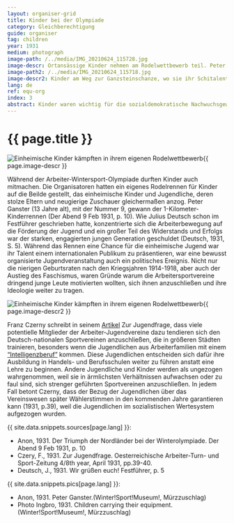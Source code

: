 ```yaml
---
layout: organiser-grid
title: Kinder bei der Olympiade
category: Gleichberechtigung
guide: organiser
tag: children
year: 1931
medium: photograph
image-path: /../media/IMG_20210624_115728.jpg
image-descr: Ortansässige Kinder nehmen am Rodelwettbewerb teil. Peter Ganster (13 Jahre alt) gewinnt den Wettbewerb
image-path2: /../media/IMG_20210624_115718.jpg
image-descr2: Kinder am Weg zur Ganzsteinschanze, wo sie ihr Schitalent unter Beweis stellen
lang: de
ref: equ-org
index: 3
abstract: Kinder waren wichtig für die sozialdemokratische Nachwuchsgewinnung. Deshalb bekamen die Kinder ihren eigenen Wettbewerb, sehr zur Freude der einheimischen und internationalen Gäste.
---
```

<body>
    <div class="infotext">
        <h1 id="title">{{ page.title }}</h1>
        <div class="grid-item" id="exhibit-image"><img src="/../media/IMG_20210624_115728.jpg" class="img-fluid" alt="Einheimische Kinder kämpften in ihrem eigenen Rodelwettbewerb">{{ page.image-descr }}</div>
        <p>Während der Arbeiter-Wintersport-Olympiade durften Kinder auch mitmachen. Die Organisatoren hatten ein eigenes Rodelrennen für Kinder auf die Beilde gestellt, das einheimische Kinder und Jugendliche, deren stolze Eltern und neugierige Zuschauer gleichermaßen anzog. Peter Ganster (13 Jahre alt), mit der Nummer 9, gewann der 1-Kilometer-Kinderrennen (<span class="source">Der Abend</span> 9 Feb 1931, p. 10). Wie Julius Deutsch schon im <span class="source">Festführer</span> geschrieben hatte, konzentrierte sich die Arbeiterbewegung auf die Förderung der Jugend und ein großer Teil des Widerstands und Erfolgs war der starken, engagierten jungen Generation geschuldet (Deutsch, 1931, S. 5). Während das Rennen eine Chance für die einheimische Jugend war ihr Talent einem internationalen Publikum zu präsentieren, war eine bewusst organisierte Jugendveranstaltung auch ein politisches Ereignis. Nicht nur die nierigen Geburtsraten nach den Kriegsjahren 1914-1918, aber auch der Austieg des Faschismus, waren Gründe warum die Arbeitersportvereine dringend junge Leute motivierten wollten, sich ihnen anzuschließen und ihre Ideologie weiter zu tragen.</p>
        <div class="grid-item" id="exhibit-image"><img src="/../media/IMG_20210624_115718.jpg" class="img-fluid" alt="Einheimische Kinder kämpften in ihrem eigenen Rodelwettbewerb">{{ page.image-descr2 }}</div>
        <p>Franz Czerny schreibt in seinem <a href="#" class="link-info" data-toggle="tooltip" title="Der Artikel wurde in der Österreichischen Arbeiter Turn- und Sport-Zeitung, Sprechrohr der Arbeitersportvereine, veröffentlicht">Artikel</a> <span class="source">Zur Jugendfrage</span>, dass viele potentielle Mitglieder der Arbeiter-Jugendvereine  dazu tendieren sich den Deutsch-nationalen Sportvereinen anzuschließen, die in größeren Städten trainieren, besonders wenn die Jugendlichen aus Arbeiterfamilien mit einem <a href="#" class="translation" data-toggle="tooltip" title="Ein Beruf der mehr geistig als körperlich fordernd ist">“Intelligenzberuf”</a> kommen. Diese Jugendlichen entscheiden sich dafür ihre Ausbildung in Handels- und Berufsschulen weiter zu führen anstatt eine Lehre zu beginnen. Andere Jugendliche und Kinder werden als ungezogen wahrgenommen, weil sie in ärmlichsten Verhältnissen aufwachsen oder zu faul sind, sich strenger geführten Sportvereinen anzuschließen. In jedem Fall betont Czerny, dass der Bezug der Jugendlichen über das Vereinswesen später Wählerstimmen in den kommenden Jahre garantieren kann (1931, p.39), weil die Jugendlichen im sozialistischen Wertesystem aufgezogen wurden.</p>
        <div class="resources">
            <div class="resource-title">{{ site.data.snippets.sources[page.lang] }}:</div>
                <ul>
                    <li>Anon, 1931. Der Triumph der Nordländer bei der Winterolympiade. <span id="source">Der Abend</span> 9 Feb 1931, p. 10</li>
                    <li>Czery, F., 1931. Zur Jugendfrage. <span id="source">Oesterreichische Arbeiter-Turn- und Sport-Zeitung</span> 4/8th year, April 1931, pp.39-40.</li>
                    <li>Deutsch, J., 1931. Wir grüßen euch! <span id="source">Festführer</span>, p. 5</li>
                </ul>
            <div class="resource-title">{{ site.data.snippets.pics[page.lang] }}:</div>
                <ul>
                    <li>Anon, 1931. Peter Ganster.(Winter!Sport!Museum!, Mürzzuschlag)</li>
                    <li>Photo Ingbro, 1931. Children carrying their equipment. (Winter!Sport!Museum!, Mürzzuschlag)</li>
                </ul> 
        </div>
    </div>
</body>